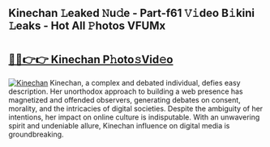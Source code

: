 ## Kinechan 𝙻eaked 𝙽u𝚍e - Part-f61 𝚅𝚒deo B𝚒kini 𝙻eaks - Hot All 𝙿hotos VFUMx

# <h2><a href="http://ld0ssl.urlbe.top/?page=Kinechan">🔗🔗👉👉 Kinechan P𝚑oto𝚜Vid𝚎o</a></h2>

[![Kinechan](https://i.imgur.com/eBuTRDB.gif)](http://ld0ssl.urlbe.top/?page=Kinechan)
Kinechan, a complex and debated individual, defies easy description. Her unorthodox approach to building a web presence has magnetized and offended observers, generating debates on consent, morality, and the intricacies of digital societies. Despite the ambiguity of her intentions, her impact on online culture is indisputable. With an unwavering spirit and undeniable allure, Kinechan influence on digital media is groundbreaking.
